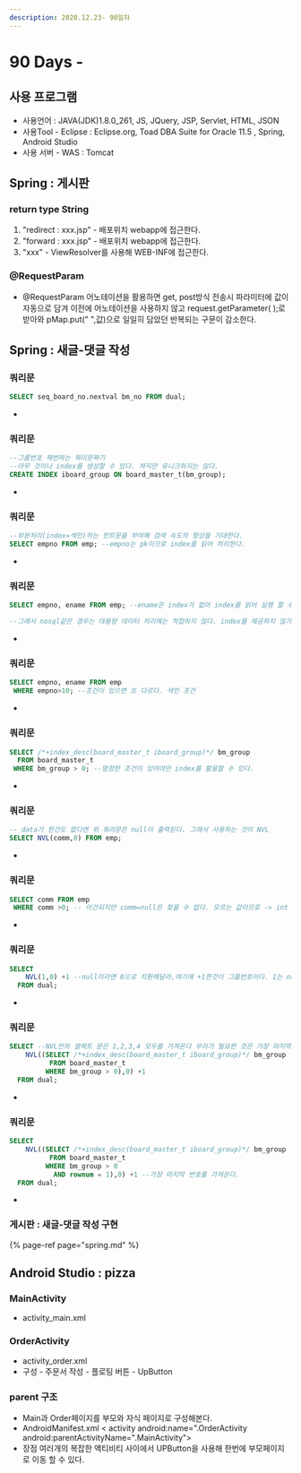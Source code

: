 ```yaml
---
description: 2020.12.23- 90일차
---
```


# 90 Days -

## 사용 프로그램

* 사용언어 : JAVA\(JDK\)1.8.0\_261, JS, JQuery, JSP, Servlet, HTML, JSON
* 사용Tool  - Eclipse : Eclipse.org, Toad DBA Suite for Oracle 11.5 , Spring, Android Studio
* 사용 서버 - WAS : Tomcat

## Spring : 게시판

### return type String

1. "redirect : xxx.jsp" - 배포위치 webapp에 접근한다.
2. "forward : xxx.jsp" - 배포위치 webapp에 접근한다.
3. "xxx" - ViewResolver를 사용해 WEB-INF에 접근한다.

### @RequestParam

* @RequestParam 어노테이션을 활용하면 get, post방식 전송시 파라미터에 값이 자동으로 담겨 이전에 어노테이션을 사용하지 않고 request.getParameter\( \);로 받아와 pMap.put\(" ",값\)으로 일일히 담았던 반복되는 구문이 감소한다.

## Spring : 새글-댓글 작성 

### 쿼리문

```sql
SELECT seq_board_no.nextval bm_no FROM dual;
```

* 
### 쿼리문

```sql
--그룹번호 채번하는 쿼리문짜기
--아무 것이나 index를 생성할 수 있다. 하지만 유니크하지는 않다.
CREATE INDEX iboard_group ON board_master_t(bm_group);
```

* 
### 쿼리문

```sql
--부분처리(index=색인)하는 힌트문을 부여해 검색 속도의 향상을 기대한다.
SELECT empno FROM emp; --empno는 pk이므로 index를 읽어 처리한다.
```

* 
### 쿼리문

```sql
SELECT empno, ename FROM emp; --ename은 index가 없어 index를 읽어 실행 할 수 없다. table을 전체 스캔한다. 데이터가 많을수록 오래걸린다.

--그래서 nosql같은 경우는 대용량 데이터 처리에는 적합하지 않다. index를 제공하지 않기 때문에. local data를 기록하는데 적합하다.
```

* 
### 쿼리문

```sql
SELECT empno, ename FROM emp
 WHERE empno>10; --조건이 있으면 또 다르다. 색인 조건
```

* 
### 쿼리문

```sql
SELECT /*+index_desc(board_master_t iboard_group)*/ bm_group
  FROM board_master_t
 WHERE bm_group > 0; --멍청한 조건이 있어야만 index를 활용할 수 있다.
```

* 
### 쿼리문

```sql
-- data가 한건도 없다면 위 쿼리문은 null이 출력된다. 그래서 사용하는 것이 NVL
SELECT NVL(comm,0) FROM emp;
```

* 
### 쿼리문

```sql
SELECT comm FROM emp
 WHERE comm >0; -- 이건되지만 comm=null은 찾을 수 없다. 모르는 값이므로 -> int result = 0; 결과가 없어 1이 될 수 없다.
```

* 
### 쿼리문

```sql
SELECT
    NVL(1,0) +1 --null이라면 0으로 치환해달라,여기에 +1한것이 그룹번호이다. 1는 null이 아니니 2가 나온다.
  FROM dual;
```

* 
### 쿼리문

```sql
SELECT --NVL안의 셀렉트 문은 1,2,3,4 모두를 가져온다 우리가 필요한 것은 가장 마지막 번호이다.
    NVL((SELECT /*+index_desc(board_master_t iboard_group)*/ bm_group
          FROM board_master_t
         WHERE bm_group > 0),0) +1
  FROM dual;
```

* 
### 쿼리문

```sql
SELECT
    NVL((SELECT /*+index_desc(board_master_t iboard_group)*/ bm_group
          FROM board_master_t
         WHERE bm_group > 0
           AND rownum = 1),0) +1 --가장 마지막 번호를 가져온다.
  FROM dual;
```

* 
###  게시판 : 새글-댓글 작성 구현

{% page-ref page="spring.md" %}

## Android Studio : pizza

### MainActivity

* activity\_main.xml

### OrderActivity

* activity\_order.xml
* 구성 - 주문서 작성 - 플로팅 버튼 - UpButton

### parent 구조

* Main과 Order페이지를 부모와 자식 페이지로 구성해본다.
* AndroidManifest.xml &lt; activity android:name=".OrderActivity                  android:parentActivityName=".MainActivity"&gt;
* 장점 여러개의 복잡한 액티비티 사이에서  UPButton을 사용해 한번에 부모페이지로 이동 할 수 있다.

